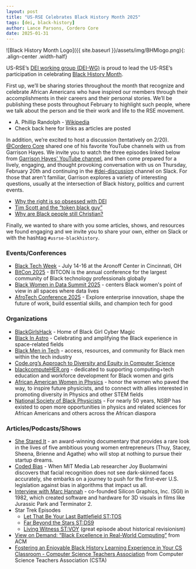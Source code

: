 ```yaml
---
layout: post
title: "US-RSE Celebrates Black History Month 2025"
tags: [dei, black-history]
author: Lance Parsons, Cordero Core
date: 2025-01-31
---
```


![Black History Month Logo]({{ site.baseurl }}/assets/img/BHMlogo.png){:
.align-center .width-half}

US-RSE’s [DEI working group (DEI-WG)](https://us-rse.org/wg/dei/) is proud to
lead the US-RSE’s participation in celebrating [Black History
Month](https://www.blackhistorymonth.gov/).

First up, we’ll be sharing stories throughout the month that recognize and
celebrate African Americans who have inspired our members through their
accomplishments in their careers and their personal stories. We’ll be
publishing these posts throughout February to highlight such people, where we
talk about the person and tie their work and life to the RSE movement.

* A. Phillip Randolph \-
  [Wikipedia](https://en.wikipedia.org/wiki/A._Philip_Randolph)
* Check back here for links as articles are posted

In addition, we’re excited to host a discussion (tentatively on 2/20).
[@Cordero Core](https://usrse.slack.com/team/U0523JRUDE3) shared one of his
favorite YouTube channels with us from Garrison Hayes. We invite you to watch
the three episodes linked below from [Garrison Hayes' YouTube
channel](https://www.youtube.com/@GarrisonHayes/featured), and then come
prepared for a lively, engaging, and thought provoking conversation with us on
Thursday, February 20th and continuing in the
[\#dei-discussion](https://usrse.slack.com/archives/C01C8CJQ7AP) channel on
Slack. For those that aren't familiar, Garrison explores a variety of
interesting questions, usually at the intersection of Black history, politics
and current events.

* [Why the right is so obsessed with
  DEI](https://www.youtube.com/watch?v=ARKvxeNCp84)
* [Tim Scott and the “token black
  guy”](https://www.youtube.com/watch?v=TcEOpjV1Upc)
* [Why are Black people still
  Christian?](https://www.youtube.com/watch?v=lKSF1huXOuw)

Finally, we wanted to share with you some articles, shows, and resources we
found engaging and we invite you to share your own, either on Slack or with the
hashtag `#usrse-blackhistory`.

### **Events/Conferences**

* [Black Tech Week](https://blacktechweek.com/) \- July 14-16 at the Aronoff
  Center in Cincinnati, OH
* [BitCon 2025](https://bitcon.blacksintechnology.net/) \- BITCON is the annual
  conference for the largest community of Black technology professionals
  globally
* [Black Women in Data Summit 2025](https://www.blackwomenindata.com/) \-
  centers Black women's point of view in all spaces where data lives
* [AfroTech Conference 2025](https://experience.afrotech.com/) \- Explore
  enterprise innovation, shape the future of work, build essential skills, and
  champion tech for good

### **Organizations**

* [BlackGirlsHack](https://blackgirlshack.org/) \- Home of Black Girl Cyber
  Magic
* [Black In Astro](https://www.blackinastro.com/) \- Celebrating and amplifying
  the Black experience in space-related fields
* [Black Men in Tech](https://www.blkmenintech.com/about-us) \- access,
  resources, and community for Black men within the tech industry
* [Code.org’s Approach to Diversity and Equity in Computer
  Science](https://code.org/diversity)
* [blackcomputeHER.org](https://blackcomputeher.org/) \- dedicated to
  supporting computing+tech education and workforce development for Black women
  and girls
* [African American Women in Physics](https://aawip.com/) \- honor the women
  who paved the way, to inspire future physicists, and to connect with allies
  interested in promoting diversity in Physics and other STEM fields
* [National Society of Black Physicists](https://nsbp.org/) \- For nearly 50
  years, NSBP has existed to open more opportunities in physics and related
  sciences for African Americans and others across the African diaspora

### **Articles/Podcasts/Shows**

* [She Stared It](https://www.imdb.com/title/tt5202656/) \- an award-winning
  documentary that provides a rare look in the lives of five ambitious young
  women entrepreneurs (Thuy, Stacey, Sheena, Brienne and Agathe) who will stop
  at nothing to pursue their startup dreams.
* [Coded Bias](https://www.imdb.com/title/tt11394170/) \- When MIT Media Lab
  researcher Joy Buolamwini discovers that facial recognition does not see
  dark-skinned faces accurately, she embarks on a journey to push for the
  first-ever U.S. legislation against bias in algorithms that impact us all.
* [Interview with Marc
  Hannah](https://www.thehistorymakers.org/biography/marc-hannah-41) \-
  co-founded Silicon Graphics, Inc. (SGI) in 1982, which created software and
  hardware for 3D visuals in films like Jurassic Park and Terminator 2\.
* Star Trek Episodes
  * [Let That Be Your Last Battlefield ST:TOS](https://www.imdb.com/title/tt0708435/)
  * [Far Beyond the Stars ST:DS9](https://www.imdb.com/title/tt0708538/)
  * [Living Witness ST:VOY](https://www.imdb.com/title/tt0708926/) (great
    episode about historical revisionism)
* [View on Demand: “Black Excellence in Real-World
  Computing”](https://www.acm.org/diversity-inclusion/bhm-2023) from ACM
* [Fostering an Enjoyable Black History Learning Experience in Your CS
  Classroom \- Computer Science Teachers
  Association](https://csteachers.org/fostering-an-enjoyable-black-history-learning-experience-in-your-cs-classroom/)
  from Computer Science Teachers Association (CSTA)
